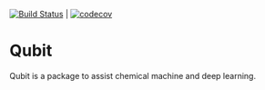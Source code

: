 [![Build Status](https://travis-ci.com/Xergon-sci/qubit.svg?branch=main)](https://travis-ci.com/Xergon-sci/qubit) |
[![codecov](https://codecov.io/gh/Xergon-sci/qubit/branch/main/graph/badge.svg?token=WIGI0F5YTX)](undefined)

# Qubit
Qubit is a package to assist chemical machine and deep learning.
